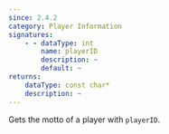 ```yaml
---
since: 2.4.2
category: Player Information
signatures:
    - - dataType: int
        name: playerID
        description: ~
        default: ~
returns:
    dataType: const char*
    description: ~
---
```


Gets the motto of a player with `playerID`.
